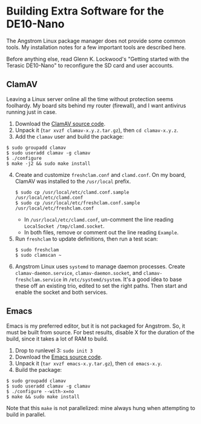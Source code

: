 # Building Extra Software for the DE10-Nano

The Angstrom Linux package manager does not provide some common tools.
My installation notes for a few important tools are described here.

Before anything else, read Glenn K. Lockwood's "Getting started with
the Terasic DE10-Nano" to reconfigure the SD card and user accounts.

## ClamAV

Leaving a Linux server online all the time without protection seems
foolhardy. My board sits behind my router (firewall), and I want
antivirus running just in case.

1. Download the [ClamAV source
code](https://www.clamav.net/downloads).
2. Unpack it (`tar xvzf clamav-x.y.z.tar.gz`), then `cd clamav-x.y.z`.
3. Add the `clamav` user and build the package:
  ```
  $ sudo groupadd clamav
  $ sudo useradd clamav -g clamav
  $ ./configure
  $ make -j2 && sudo make install
  ```
4. Create and customize `freshclam.conf` and `clamd.conf`. On my
   board, ClamAV was installed to the `/usr/local` prefix.
   ```
   $ sudo cp /usr/local/etc/clamd.conf.sample /usr/local/etc/clamd.conf
   $ sudo cp /usr/local/etc/freshclam.conf.sample /usr/local/etc/freshclam.conf
   ```
   - In `/usr/local/etc/clamd.conf`, un-comment the line reading
     `LocalSocket /tmp/clamd.socket`.
   - In both files, remove or comment out the line reading `Example`.
5. Run `freshclam` to update definitions, then run a test scan:
   ```
   $ sudo freshclam
   $ sudo clamscan ~
   ```
6. Angstrom Linux uses `systemd` to manage daemon processes. Create
   `clamav-daemon.service`, `clamav-daemon.socket`, and
   `clamav-freshclam.service` in `/etc/systemd/system`. It's a good
   idea to base these off an existing trio, edited to set the right
   paths. Then start and enable the socket and both services.

## Emacs

Emacs is my preferred editor, but it is not packaged for Angstrom.
So, it must be built from source. For best results, disable X for
the duration of the build, since it takes a lot of RAM to build.

1. Drop to runlevel 3: `sudo init 3`
2. Download the [Emacs source code](http://ftpmirror.gnu.org/emacs/).
3. Unpack it (`tar xvzf emacs-x.y.tar.gz`), then `cd emacs-x.y`.
4. Build the package:
  ```
  $ sudo groupadd clamav
  $ sudo useradd clamav -g clamav
  $ ./configure --with-x=no
  $ make && sudo make install
  ```
  Note that this `make` is not parallelized: mine always hung when
  attempting to build in parallel.
